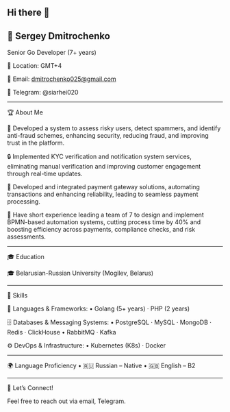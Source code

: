 ## Hi there 👋

## 📌 Sergey Dmitrochenko

Senior Go Developer (7+ years)

📍 Location: GMT+4

📧 Email: dmitrochenko025@gmail.com

💬 Telegram: @siarhei020

---

🏆 About Me

🔭 Developed a system to assess risky users, detect spammers, and identify anti-fraud schemes, enhancing security, reducing fraud, and improving trust in the platform.

🔒 Implemented KYC verification and notification system services, eliminating manual verification and improving customer engagement through real-time updates.

🔗 Developed and integrated payment gateway solutions, automating transactions and enhancing reliability, leading to seamless payment processing.

🚀 Have short experience leading a team of 7 to design and implement BPMN-based automation systems, cutting process time by 40% and boosting efficiency across payments, compliance checks, and risk assessments.

---

🎓 Education

🎓 Belarusian-Russian University (Mogilev, Belarus)

---

🔧 Skills

🚀 Languages & Frameworks:
	•	Golang (5+ years) · PHP (2 years)

🗄 Databases & Messaging Systems:
	•	PostgreSQL · MySQL · MongoDB · Redis · ClickHouse
	•	RabbitMQ · Kafka

⚙️ DevOps & Infrastructure:
	•	Kubernetes (K8s) · Docker

 ---

 🌍 Language Proficiency
	•	🇷🇺 Russian – Native
	•	🇬🇧 English – B2

---

 🚀 Let’s Connect!

Feel free to reach out via email, Telegram.
